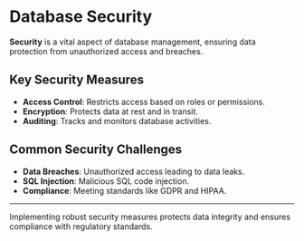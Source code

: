 # Database Security

**Security** is a vital aspect of database management, ensuring data protection from unauthorized access and breaches.

## Key Security Measures

- **Access Control**: Restricts access based on roles or permissions.
- **Encryption**: Protects data at rest and in transit.
- **Auditing**: Tracks and monitors database activities.

## Common Security Challenges

- **Data Breaches**: Unauthorized access leading to data leaks.
- **SQL Injection**: Malicious SQL code injection.
- **Compliance**: Meeting standards like GDPR and HIPAA.

---

Implementing robust security measures protects data integrity and ensures compliance with regulatory standards.
